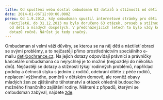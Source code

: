 ```yaml
---
title: Od spuštění webu dostal ombudsman 63 dotazů a stížností od dětí a náctiletých
date: 2014-01-06T12:00:00.000Z
perex: Od 1.9.2012, kdy ombudsman spustil internetové stránky pro děti a
  náctileté, do 31.12.2013 mu bylo doručeno 63 otázek, proseb a stížností přímo
  od dětí a mladých dospělých. V předcházejících letech to bylo vždy kolem 10
  dotazů ročně. Nárůst je tedy značný.
---
```

Ombudsman si velmi váží důvěry, se kterou se na něj děti a náctiletí obrací se svými problémy, a to nejčastěji přímo prostřednictvím speciálního e-mailu [deti@ochrance.cz](mailto:deti@ochrance.cz). Na jejich dotazy odpovídají právníci a právničky kanceláře ombudsmana co nejrychleji je to možné (nejpozději do několika dnů). Nejčastěji se dotazy a stížnosti týkají rodinných problémů, například podoby a četnosti styku s jedním z rodičů, odebrání dítěte z péče rodičů, neplacení výživného, poměrů v dětském domově, ale rovněž obavy mladých žen ze zjištěného těhotenství a otázek ohledně budoucího možného finančního zajištění rodiny. Některé z případů, kterými se ombudsman zabýval, najdete [zde](https://deti.ochrance.cz/pripady/).

